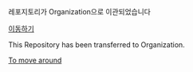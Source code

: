 레포지토리가 Organization으로 이관되었습니다

[이동하기](https://github.com/Adobe-Discord-RPC)

This Repository has been transferred to Organization.

[To move around](https://github.com/Adobe-Discord-RPC)
